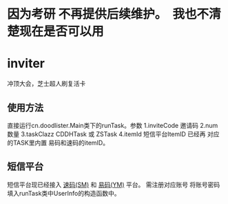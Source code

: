 # 因为考研 不再提供后续维护。  我也不清楚现在是否可以用
# inviter
冲顶大会，芝士超人刷复活卡

## 使用方法
直接运行cn.doodlister.Main类下的runTask。参数 1.inviteCode 邀请码 2.num   数量 3.taskClazz CDDHTask 或 ZSTask 4.itemId 短信平台ItemID 已经再 对应的TASK里内置 易码和速码的itemID。


## 短信平台 
短信平台现已经接入 [速码(SM)](http://www.eobzz.com/ ) 和 [易码(YM)](http://www.51ym.me/) 平台。 需注册对应账号 将账号密码填入runTask类中UserInfo的构造函数中。
